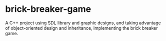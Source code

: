 # brick-breaker-game
A C++ project using SDL library and graphic designs, and taking advantage of object-oriented design and inheritance, implementing the brick breaker game.